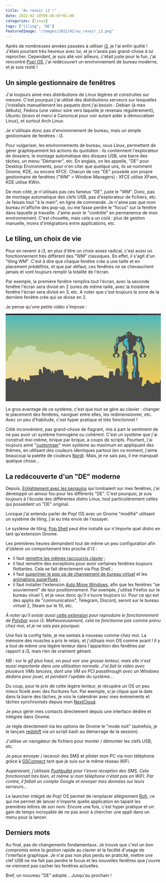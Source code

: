 ```yaml
---
title: "Au revoir i3 !"
date: 2022-02-10T00:48:07+01:00
categories: [linux]
tags: ["tiling", "DE"]
FeaturedImage: "/images/2022/02/au_revoir_i3.png"
---
```


Après de nombreuses années passées à utiliser [i3](https://i3wm.org/), je l'ai enfin quitté ! J'étais pourtant très heureux avec lui, et je n'avais pas grand-chose à lui reprocher. Cependant, je suis allé voir ailleurs, c'était juste pour le fun, j'ai rencontré [Pop! OS](https://pop.system76.com/), j'ai redécouvert un environnement de bureau moderne, et je suis resté !

## Un simple gestionnaire de fenêtres

J'ai toujours aimé mes distributions de Linux légères et construites sur mesure. C'est pourquoi j'ai utilisé des distributions serveurs sur lesquelles j'installais manuellement les paquets dont j'ai besoin : Debian (à mes débuts), Fedora (une valeur sûre vers laquelle je revenais régulièrement), Ubuntu (bravo et merci à Canonical pour voir autant aider à démocratiser Linux), et surtout Arch Linux.

Je n'utilisais donc pas d'environnement de bureau, mais un simple gestionnaire de fenêtres : i3. 

Pour vulgariser, les environnements de bureau, sous Linux, permettent de gérer graphiquement les actions du quotidien : ils contiennent l'explorateur de dossiers, le montage automatique des disques USB, une barre des tâches, un menu "Démarrer", etc. En anglais, on les appelle, "DE" pour Desktop Environments, pour n'en citer que quelque uns, ils se nomment Gnome, KDE, ou encore XFCE. Chacun de ces "DE" possède son propre gestionnaire de fenêtres ("WM" = Window Managers) : XFCE utilise XFwm, KDE utilise KWin.

De mon côté, je n'utilisais pas ces fameux "DE", juste le "WM". Donc, pas de montage automatique des clefs USB, pas d'explorateur de fichiers, etc. Je faisais tout "à la main", en ligne de commande. Je n'aime pas que mon bureau m'affiche des pop-up, ou me fasse perdre le "focus" sur la fenêtre dans laquelle je travaille. J'aime avoir le "contrôle" en permanence de mon environnement. C'est chouette, mais cela a un coût : plus de gestion manuelle, moins d'intégrations entre applications, etc.

## Le tiling, un choix de vie

Pour en revenir à i3, en plus d'être un choix assez radical, c'est aussi un fonctionnement très différent des "WM" classiques. En effet, il s'agit d'un "tiling WM". C'est à dire que chaque fenêtre crée a une taille et en placement prédéfinis, et que par défaut, ces fenêtres ne se chevauchent jamais et vont toujours remplir la totalité de l'écran. 

Par exemple, la première fenêtre remplira tout l'écran, avec la seconde fenêtre l'écran sera divisé en 2 zones de même taille, avec la troisième fenêtre l'écran sera divisé en 3, etc. A noter que c'est toujours la zone de la dernière fenêtre crée qui se divise en 2.

Je pense qu'une petite vidéo s'impose :
 
![Aperçu du tiling](/images/2022/02/tiling_demo_cut.gif)

Le gros avantage de ce système, c'est que tout se gère au clavier : changer le placement des fenêtres, naviguer entre elles, les redimensionner, etc. Avec un peu d'habitude, c'est hyper pratique et très fonctionnel !

Côté inconvénient, pas grand-chose de flagrant, mis à part le sentiment de ne pas avoir un système homogène ou cohérent. C'est un système que j'ai construit moi-même, brique par brique, à coups de scripts. Pourtant, j'ai toujours aimé "[customiser](https://www.reddit.com/r/unixporn/)" mon système au maximum en appliquant des thèmes, en utilisant des couleurs identiques partout (en ce moment, j'aime beaucoup la palette de couleurs [Nord](https://www.nordtheme.com/)). Mais, je ne sais pas, il me manquait quelque chose...

## La redécouverte d'un "DE" moderne

Depuis, [Enlightement avec les penguins](http://xpenguins.seul.org/images/epenguins.jpg) qui tombaient sur mes fenêtres, j'ai développé un amour fou pour les différents "DE". C'est pourquoi, je suis toujours à l'écoute des différentes distro Linux, tout particulièrement celles qui possèdent un "DE" original.

Lorsque j'ai entendu parler de Pop! OS avec un Gnome "modifié" utilisant un système de tiling, j'ai eu très envie de l'essayer.

Le système de tiling, [Pop Shell](https://github.com/pop-os/shell) peut être installé sur n'importe quel distro en tant qu'extension Gnome. 

Les premières heures demandent tout de même un peu configuration afin d'obtenir un comportement très proche d'i3 :
* il faut [remettre les mêmes raccourcis clavier](https://github.com/pop-os/shell/issues/142#issuecomment-663079699) ;
* il faut remettre des exceptions pour avoir certaines fenêtres toujours flottantes. Cela se fait directement via Pop Shell ;
* il faut [supprimer le pop up de changement de bureau virtuel](https://extensions.gnome.org/extension/4401/move-workspace-switcher-popup/) et les [animations superflues](https://extensions.gnome.org/extension/4290/disable-workspace-switch-animation-for-gnome-40) ;
* il faut installer l'extension [Auto Move Windows](https://extensions.gnome.org/extension/16/auto-move-windows/), afin que les fenêtres "se souviennent" de leur positionnement. Par exemple, j'utilise Firefox sur le bureau viruel 1, et je veux donc qu'il s'ouvre toujours ici. Pour ce qui est des applis de "communication", Telegram, Discord, seront sur le bureau virtuel 2, Steam sur le 10, etc.

_À noter qu'il existe aussi [cette extension](https://github.com/andyrichardson/simply-workspaces) pour reproduire le fonctionnement de [Polybar](https://wiki.archlinux.org/title/Polybar) sous i3. Malheureusement, cela ne fonctionne pas comme prévu chez moi, et je ne sais pas pourquoi._

Une fois la config faite, je me sentais à nouveau comme chez moi. La mémoire des muscles a pris le relais, et j'utilisais mon OS comme avant ! Il y a tout de même une légère lenteur dans l'apparition des fenêtres par rapport à i3, mais rien de vraiment gênant. 

_NB : sur le gif plus haut, on peut voir une grosse lenteur, mais elle n'est aussi importante dans une utilisation normale. J'ai fait la vidéo avec plusieurs VMs lancées, dont une VM en PCI passthrough avec un Windows dedans pour jouer, et pendant l'update du système..._

Du coup, pour le prix de cette légère lenteur, je récupère un OS un peu mieux ficelé avec des fioritures fun. Par exemple, si je clique que la date dans la barre des tâches, je vois le calendrier avec mes événements et tâches synchronisés depuis mon [NextCloud](https://nextcloud.com/fr_FR/). 

Je peux gérer mes contacts directement depuis une interface dédiée et intégrée dans Gnome.

Je règle directement via les options de Gnome le "mode nuit" (autrefois, je le lançais [redshift](https://doc.ubuntu-fr.org/redshift) via un script bash au démarrage de la session).

J'utilise un navigateur de fichiers pour monter / démonter les clefs USB, etc.

Je peux envoyer / recevoir des SMS et piloter mon PC via mon téléphone grâce à [GSConnect](https://github.com/GSConnect/gnome-shell-extension-gsconnect/wiki) tant que je suis sur le même réseau WiFi. 

_Auparavant, j'utilisais [Pushbullet](https://www.pushbullet.com/) pour l'envoi réception des SMS. Cela fonctionnait très bien, et même si mon téléphone n'était pas en WiFI. Par contre, il fallait un compte Google et envoyer mes données sur leurs serveurs..._

Le launcher intégré de Pop! OS permet de remplacer allégrement [Rofi](https://wiki.archlinux.org/title/Rofi), ce qui me permet de lancer n'importe quelle application en tapant les premières lettres de son nom. Encore une fois, c'est hyper pratique et un gain de temps incroyable de ne pas avoir à chercher une appli dans un menu pour la lancer.

## Derniers mots

Au final, pas de changements fondamentaux. Je trouve que c'est un bon compromis entre la gestion rapide au clavier et la facilité d'usage de l'interface graphique. Je n'ai pas non plus perdu en praticité, mettre une clef USB ne me fait pas perdre le focus et les nouvelles fenêtres que j'ouvre ne viennent pas cacher les fenêtres actuelles.

Bref, un nouveau "DE" adopté... Jusqu'au prochain !

